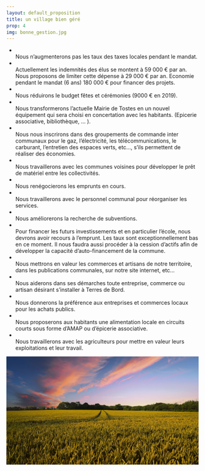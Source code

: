 ```yaml
---
layout: default_proposition
title: un village bien géré
prop: 4
img: bonne_gestion.jpg
---
```

<section>
<ul class="alt">

<li></li>Nous n’augmenterons pas les taux des <span class="gr violet">taxes locales</span> pendant le mandat.
<li></li>Actuellement les <span class="gr rougec">indemnités des élus</span> se montent à 59 000 € par an. Nous proposons de <span class="gr rougec">limiter</span> cette dépense à 29 000 € par an. Economie pendant le mandat (6 ans) 180 000 € pour financer des projets.
<li></li>Nous <span class="gr bleuc">réduirons le budget fêtes</span> et cérémonies (9000 € en 2019).
<li></li>Nous transformerons l’actuelle Mairie de <span class="gr rouge">Tostes</span> en un <span class="gr rouge">nouvel équipement</span> qui sera choisi en concertation avec les habitants. (Epicerie associative, bibliothèque, … ).
<li></li>Nous nous inscrirons dans des <span class="gr bleu">groupements de commande</span> inter communaux pour le gaz, l’électricité, les télécommunications, le carburant, l’entretien des espaces verts, etc…, s’ils permettent de réaliser des économies.
<li></li>Nous travaillerons avec les <span class="gr bleu">communes voisines</span> pour développer le prêt de matériel entre les collectivités.
<li></li>Nous renégocierons les <span class="gr vert">emprunts en cours</span>.
<li></li>Nous travaillerons avec le personnel communal pour <span class="gr rouge">réorganiser les services</span>.
<li></li>Nous améliorerons la recherche de <span class="gr rougec">subventions</span>.
<li></li>Pour financer les futurs investissements et en particulier l’école, nous devrons avoir recours à l’<span class="gr bleuc">emprunt</span>. Les taux sont exceptionnellement bas en ce moment. Il nous faudra aussi procéder à la <span class="gr bleuc">cession d’actifs</span> afin de développer la capacité d’auto-financement de la commune.
<li></li>Nous mettrons en valeur les <span class="gr bleu">commerces et artisans</span> de notre territoire, dans les publications communales, sur notre site internet, etc…
<li></li>Nous aiderons dans ses démarches toute <span class="gr rouge">entreprise, commerce ou artisan</span> désirant s’installer à Terres de Bord.
<li></li>Nous donnerons la <span class="gr vertc">préférence</span> aux <span class="gr vertc">entreprises et commerces locaux</span> pour les achats publics.
<li></li>Nous proposerons aux habitants une <span class="gr rougec">alimentation locale</span> en circuits courts sous forme d’AMAP ou d’épicerie associative.
<li></li>Nous travaillerons avec les <span class="gr vert">agriculteurs</span> pour mettre en valeur leurs exploitations et leur travail.
</ul>
<div class="box alt">
  <div class="row uniform 50%">
    <div class="12u"><span class="image fit"><img src="/images/Pictures/champs.jpg" alt="" /></span></div>
  </div>
</div>
</section>
